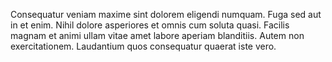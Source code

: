 Consequatur veniam maxime sint dolorem eligendi numquam. Fuga sed aut in et enim. Nihil dolore asperiores et omnis cum soluta quasi. Facilis magnam et animi ullam vitae amet labore aperiam blanditiis. Autem non exercitationem. Laudantium quos consequatur quaerat iste vero.